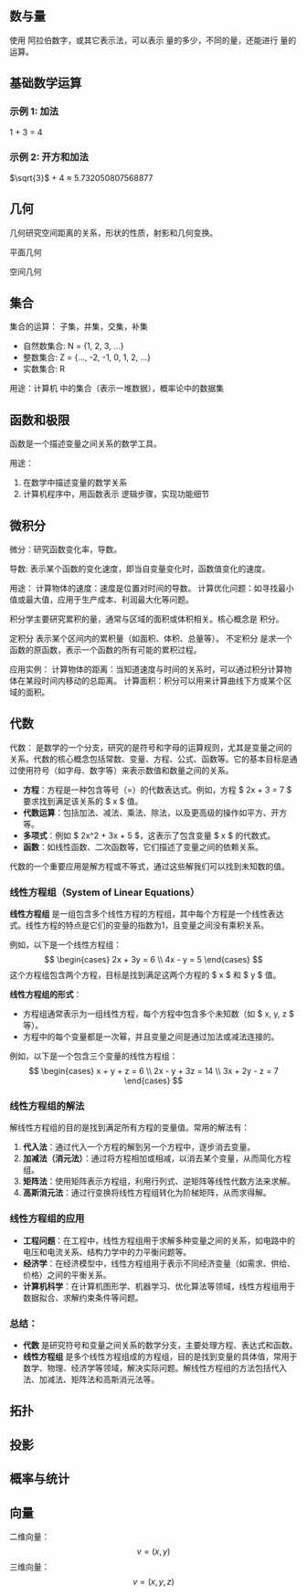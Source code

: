 ## 数与量

使用 阿拉伯数字，或其它表示法，可以表示 量的多少，不同的量，还能进行 量的运算。

## 基础数学运算

### 示例 1: 加法
1 + 3 = 4

### 示例 2: 开方和加法
$\sqrt{3}$ + 4 ≈ 5.732050807568877


## 几何

几何研究空间距离的关系，形状的性质，射影和几何变换。

平面几何

空间几何

## 集合

集合的运算： 子集，并集，交集，补集

- 自然数集合: N = {1, 2, 3, ...}
- 整数集合: Z = {..., -2, -1, 0, 1, 2, ...}
- 实数集合: R

用途：计算机 中的集合（表示一堆数据），概率论中的数据集

## 函数和极限

函数是一个描述变量之间关系的数学工具。

用途：
1. 在数学中描述变量的数学关系
2. 计算机程序中，用函数表示 逻辑步骤，实现功能细节

## 微积分

微分：研究函数变化率，导数。

导数: 表示某个函数的变化速度，即当自变量变化时，函数值变化的速度。

用途：
计算物体的速度：速度是位置对时间的导数。
计算优化问题：如寻找最小值或最大值，应用于生产成本、利润最大化等问题。

积分学主要研究累积的量，通常与区域的面积或体积相关。核心概念是 积分。

定积分 表示某个区间内的累积量（如面积、体积、总量等）。
不定积分 是求一个函数的原函数，表示一个函数的所有可能的累积过程。

应用实例：
计算物体的距离：当知道速度与时间的关系时，可以通过积分计算物体在某段时间内移动的总距离。
计算面积：积分可以用来计算曲线下方或某个区域的面积。

## 代数
代数： 是数学的一个分支，研究的是符号和字母的运算规则，尤其是变量之间的关系。代数的核心概念包括常数、变量、方程、公式、函数等。它的基本目标是通过使用符号（如字母、数字等）来表示数值和数量之间的关系。

 
- **方程**：方程是一种包含等号（=）的代数表达式。例如，方程 $ 2x + 3 = 7 $ 要求找到满足该关系的 $ x $ 值。
- **代数运算**：包括加法、减法、乘法、除法，以及更高级的操作如平方、开方等。
- **多项式**：例如 $ 2x^2 + 3x + 5 $，这表示了包含变量 $ x $ 的代数式。
- **函数**：如线性函数、二次函数等，它们描述了变量之间的依赖关系。

代数的一个重要应用是解方程或不等式，通过这些解我们可以找到未知数的值。

### 线性方程组（System of Linear Equations）

**线性方程组** 是一组包含多个线性方程的方程组，其中每个方程是一个线性表达式。线性方程的特点是它们的变量的指数为1，且变量之间没有乘积关系。

例如，以下是一个线性方程组：
$$
\begin{cases}
2x + 3y = 6 \\
4x - y = 5
\end{cases}
$$
这个方程组包含两个方程，目标是找到满足这两个方程的 $ x $ 和 $ y $ 值。

**线性方程组的形式**：
- 方程组通常表示为一组线性方程，每个方程中包含多个未知数（如 $ x, y, z $ 等）。
- 方程中的每个变量都是一次幂，并且变量之间是通过加法或减法连接的。

例如，以下是一个包含三个变量的线性方程组：
$$
\begin{cases}
x + y + z = 6 \\
2x - y + 3z = 14 \\
3x + 2y - z = 7
\end{cases}
$$

### 线性方程组的解法

解线性方程组的目的是找到满足所有方程的变量值。常用的解法有：
1. **代入法**：通过代入一个方程的解到另一个方程中，逐步消去变量。
2. **加减法（消元法）**：通过将方程相加或相减，以消去某个变量，从而简化方程组。
3. **矩阵法**：使用矩阵表示方程组，利用行列式、逆矩阵等线性代数方法来求解。
4. **高斯消元法**：通过行变换将线性方程组转化为阶梯矩阵，从而求得解。

### 线性方程组的应用
- **工程问题**：在工程中，线性方程组用于求解多种变量之间的关系，如电路中的电压和电流关系、结构力学中的力平衡问题等。
- **经济学**：在经济模型中，线性方程组用于表示不同经济变量（如需求、供给、价格）之间的平衡关系。
- **计算机科学**：在计算机图形学、机器学习、优化算法等领域，线性方程组用于数据拟合、求解约束条件等问题。

### 总结：
- **代数** 是研究符号和变量之间关系的数学分支，主要处理方程、表达式和函数。
- **线性方程组** 是多个线性方程组成的方程组，目的是找到变量的具体值，常用于数学、物理、经济学等领域，解决实际问题。解线性方程组的方法包括代入法、加减法、矩阵法和高斯消元法等。

## 拓扑

## 投影

## 概率与统计

## 向量

二维向量：
$$v = ( x , y) $$
三维向量：
$$v=(x,y,z)$$

